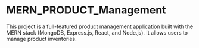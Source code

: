 # MERN_PRODUCT_Management
This project is a full-featured product management application built with the MERN stack (MongoDB, Express.js, React, and Node.js). It allows users to manage product inventories.
